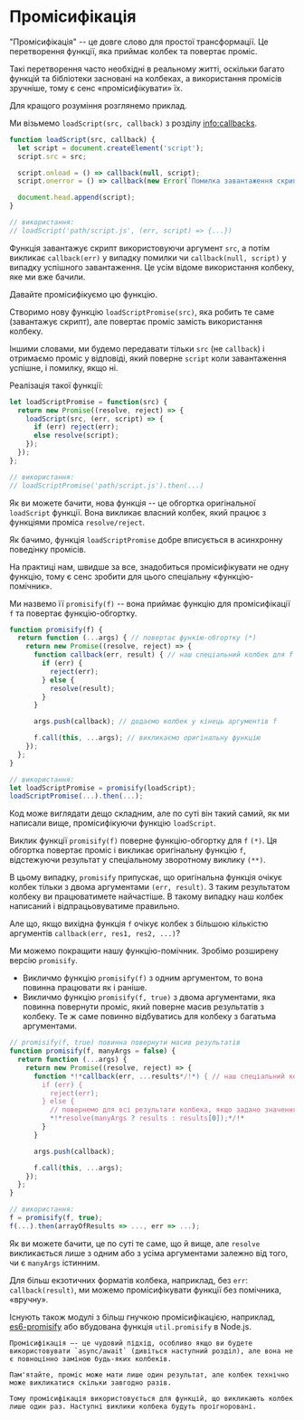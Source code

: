 # Промісифікація

"Промісифікація" -- це довге слово для простої трансформації. Це перетворення функції, яка приймає колбек та повертає проміс.

Такі перетворення часто необхідні в реальному житті, оскільки багато функцій та бібліотеки засновані на колбеках, а використання промісів зручніше, тому є сенс «промісифікувати» їх.

Для кращого розуміння розглянемо приклад.

Ми візьмемо `loadScript(src, callback)` з розділу <info:callbacks>.

```js run
function loadScript(src, callback) {
  let script = document.createElement('script');
  script.src = src;

  script.onload = () => callback(null, script);
  script.onerror = () => callback(new Error(`Помилка завантаження скрипта ${src}`));

  document.head.append(script);
}

// використання:
// loadScript('path/script.js', (err, script) => {...})
```

Функція завантажує скрипт використовуючи аргумент `src`, а потім викликає `callback(err)` у випадку помилки чи `callback(null, script)` у випадку успішного завантаження. Це усім відоме використання колбеку, яке ми вже бачили.

Давайте промісифікуємо цю функцію. 

Створимо нову функцію `loadScriptPromise(src)`, яка робить те саме (завантажує скрипт), але повертає проміс замість використання колбеку.

Іншими словами, ми будемо передавати тільки `src` (не `callback`) і отримаємо проміс у відповіді, який поверне `script` коли завантаження успішне, і помилку, якщо ні.

Реалізація такої функції:
```js
let loadScriptPromise = function(src) {
  return new Promise((resolve, reject) => {
    loadScript(src, (err, script) => {
      if (err) reject(err);
      else resolve(script);
    });
  });
};

// використання:
// loadScriptPromise('path/script.js').then(...)
```

Як ви можете бачити, нова функція -- це обгортка оригінальної `loadScript` функції. Вона викликає власний колбек, який працює з функціями проміса `resolve/reject`.

Як бачимо, функція `loadScriptPromise` добре вписується в асинхронну поведінку промісів.

На практиці нам, швидше за все, знадобиться промісифікувати не одну функцію, тому є сенс зробити для цього спеціальну «функцію-помічник».

Ми назвемо її `promisify(f)` -- вона приймає функцію для промісифікації `f` та повертає функцію-обгортку.

```js
function promisify(f) {
  return function (...args) { // повертає функію-обгортку (*)
    return new Promise((resolve, reject) => {
      function callback(err, result) { // наш спеціальний колбек для f (**)
        if (err) {
          reject(err);
        } else {
          resolve(result);
        }
      }

      args.push(callback); // додаємо колбек у кінець аргументів f

      f.call(this, ...args); // викликаємо оригінальну функцію
    });
  };
}

// використання:
let loadScriptPromise = promisify(loadScript);
loadScriptPromise(...).then(...);
```

Код може виглядати дещо складним, але по суті він такий самий, як ми написали вище, промісифікуючи функцію `loadScript`.

Виклик функції `promisify(f)` поверне функцію-обгортку для `f` `(*)`. Ця обгортка повертає проміс і викликає оригінальну функцію `f`, відстежуючи результат у спеціальному зворотному виклику `(**)`.

В цьому випадку, `promisify` припускає, що оригінальна функція очікує колбек тільки з двома аргументами `(err, result)`. З таким результатом колбеку ви працюватимете найчастіше. В такому випадку наш колбек написаний і відпрацьовуватиме правильно.

Але що, якщо вихідна функція `f` очікує колбек з більшою кількістю аргументів `callback(err, res1, res2, ...)`?

Ми можемо покращити нашу функцію-помічник. Зробімо розширену версію `promisify`.

- Викличмо функцію `promisify(f)` з одним аргументом, то вона повинна працювати як і раніше.
- Викличмо функцію `promisify(f, true)` з двома аргументами, яка повинна повернути проміс, який поверне масив результатів з колбеку. Те ж саме повинно відбуватись для колбеку з багатьма аргументами.

```js
// promisify(f, true) повинна повернути масив результатів
function promisify(f, manyArgs = false) {
  return function (...args) {
    return new Promise((resolve, reject) => {
      function *!*callback(err, ...results*/!*) { // наш спеціальний колбек для f
        if (err) {
          reject(err);
        } else {
          // повернемо для всі результати колбека, якщо задано значення manyArgs === true
          *!*resolve(manyArgs ? results : results[0]);*/!*
        }
      }

      args.push(callback);

      f.call(this, ...args);
    });
  };
}

// використання:
f = promisify(f, true);
f(...).then(arrayOfResults => ..., err => ...);
```

Як ви можете бачити, це по суті те саме, що й вище, але `resolve` викликається лише з одним або з усіма аргументами залежно від того, чи є `manyArgs` істинним.

Для більш екзотичних форматів колбека, наприклад, без `err`: `callback(result)`, ми можемо промісифікувати функції без помічника, «вручну».

Існують також модулі з більш гнучкою промісифікацією, наприклад, [es6-promisify](https://github.com/digitaldesignlabs/es6-promisify) або вбудована функція `util.promisify` в Node.js.  

```smart
Промісифікація –- це чудовий підхід, особливо якщо ви будете використовувати `async/await` (дивіться наступний розділ), але вона не є повноцінно заміною будь-яких колбеків.

Пам'ятайте, проміс може мати лише один результат, але колбек технічно може викликатися скільки завгодно разів.

Тому промісифікація використовується для функцій, що викликають колбек лише один раз. Наступні виклики колбека будуть проігноровані.
```

